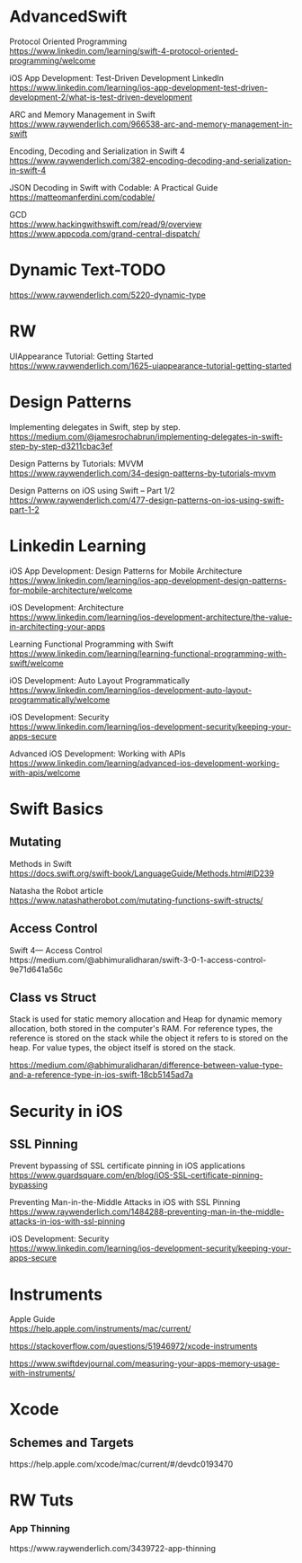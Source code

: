 # AdvancedSwift

Protocol Oriented Programming<br />
https://www.linkedin.com/learning/swift-4-protocol-oriented-programming/welcome <br />

iOS App Development: Test-Driven Development LinkedIn <br />
https://www.linkedin.com/learning/ios-app-development-test-driven-development-2/what-is-test-driven-development <br />

ARC and Memory Management in Swift <br />
https://www.raywenderlich.com/966538-arc-and-memory-management-in-swift <br />

Encoding, Decoding and Serialization in Swift 4 <br />
https://www.raywenderlich.com/382-encoding-decoding-and-serialization-in-swift-4 <br />

JSON Decoding in Swift with Codable: A Practical Guide <br />
https://matteomanferdini.com/codable/ <br />

GCD <br />
https://www.hackingwithswift.com/read/9/overview <br />
https://www.appcoda.com/grand-central-dispatch/ <br />

Dynamic Text-TODO
========

https://www.raywenderlich.com/5220-dynamic-type

# RW

UIAppearance Tutorial: Getting Started <br />
https://www.raywenderlich.com/1625-uiappearance-tutorial-getting-started <br />

# Design Patterns

Implementing delegates in Swift, step by step. <br />
https://medium.com/@jamesrochabrun/implementing-delegates-in-swift-step-by-step-d3211cbac3ef <br />

Design Patterns by Tutorials: MVVM <br />
https://www.raywenderlich.com/34-design-patterns-by-tutorials-mvvm <br />

Design Patterns on iOS using Swift – Part 1/2 <br />
https://www.raywenderlich.com/477-design-patterns-on-ios-using-swift-part-1-2

# Linkedin Learning

iOS App Development: Design Patterns for Mobile Architecture <br />
https://www.linkedin.com/learning/ios-app-development-design-patterns-for-mobile-architecture/welcome <br />

iOS Development: Architecture <br />
https://www.linkedin.com/learning/ios-development-architecture/the-value-in-architecting-your-apps <br />

Learning Functional Programming with Swift <br />
https://www.linkedin.com/learning/learning-functional-programming-with-swift/welcome <br />

iOS Development: Auto Layout Programmatically <br />
https://www.linkedin.com/learning/ios-development-auto-layout-programmatically/welcome <br />

iOS Development: Security <br />
https://www.linkedin.com/learning/ios-development-security/keeping-your-apps-secure <br />

Advanced iOS Development: Working with APIs <br />
https://www.linkedin.com/learning/advanced-ios-development-working-with-apis/welcome <br />

# Swift Basics

<h2> Mutating </h2>

Methods in Swift <br />
https://docs.swift.org/swift-book/LanguageGuide/Methods.html#ID239 <br />

Natasha the Robot article <br />
https://www.natashatherobot.com/mutating-functions-swift-structs/ <br />

<h2> Access Control </h2>
Swift 4— Access Control <br />
https://medium.com/@abhimuralidharan/swift-3-0-1-access-control-9e71d641a56c <br />

<h2>Class vs Struct </h2>
Stack is used for static memory allocation and Heap for dynamic memory allocation, both stored in the computer's RAM. For reference types, the reference is stored on the stack while the object it refers to is stored on the heap. For value types, the object itself is stored on the stack. <br />

https://medium.com/@abhimuralidharan/difference-between-value-type-and-a-reference-type-in-ios-swift-18cb5145ad7a <br />


# Security in iOS

<h2> SSL Pinning</h2>

Prevent bypassing of SSL certificate pinning in iOS applications <br />
https://www.guardsquare.com/en/blog/iOS-SSL-certificate-pinning-bypassing <br />

Preventing Man-in-the-Middle Attacks in iOS with SSL Pinning <br />
https://www.raywenderlich.com/1484288-preventing-man-in-the-middle-attacks-in-ios-with-ssl-pinning <br />

iOS Development: Security <br />
https://www.linkedin.com/learning/ios-development-security/keeping-your-apps-secure <br />

# Instruments

Apple Guide<br />
https://help.apple.com/instruments/mac/current/ <br />

https://stackoverflow.com/questions/51946972/xcode-instruments <br />

https://www.swiftdevjournal.com/measuring-your-apps-memory-usage-with-instruments/ <br />

# Xcode

<h2>Schemes and Targets </h2>
https://help.apple.com/xcode/mac/current/#/devdc0193470 <br />

# RW Tuts

<h3>App Thinning</h3>
https://www.raywenderlich.com/3439722-app-thinning
